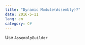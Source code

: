 ```yaml
---
title: "Dynamic Module(Assembly)?"
date: 2016-5-11
lang: en
category: C#
---
```


Use `AssemblyBuilder`
